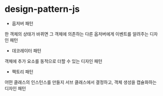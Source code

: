 # design-pattern-js


- 옵저버 패턴

한 객체의 상태가 바뀌면 그 객체에 의존하는 다른 옵저버에게 이벤트를 알려주는 디자인 패턴 

- 데코레이터 패턴

객체에 추가 요소를 동적으로 더할 수 있는 디자인 패턴

- 팩토리 패턴

어떤 클래스의 인스턴스를 만들지 서브 클래스에서 결정하고, 객체 생성을 캡슐화하는 디자인 패턴